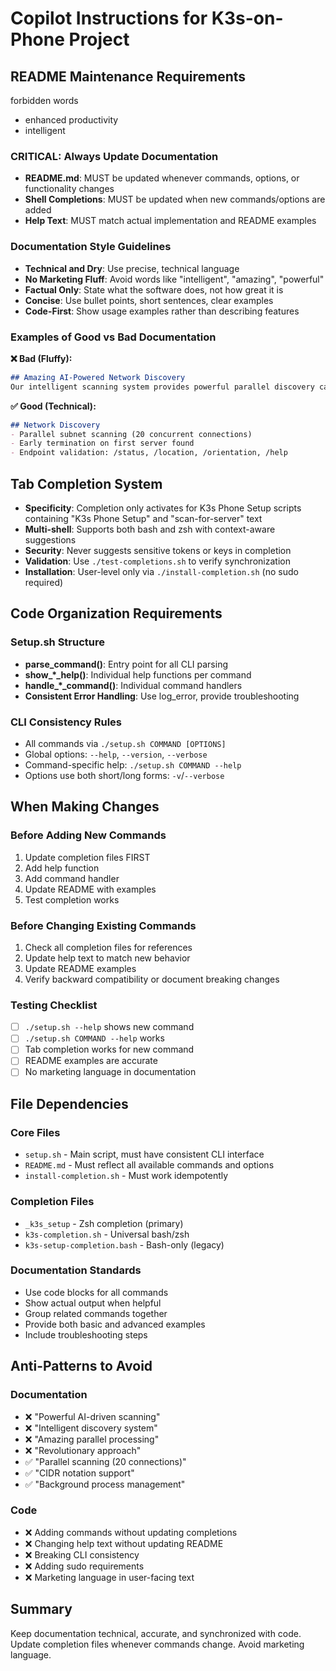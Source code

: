 # Copilot Instructions for K3s-on-Phone Project

## README Maintenance Requirements

forbidden words
- enhanced productivity
- intelligent

### CRITICAL: Always Update Documentation
- **README.md**: MUST be updated whenever commands, options, or functionality changes
- **Shell Completions**: MUST be updated when new commands/options are added
- **Help Text**: MUST match actual implementation and README examples

### Documentation Style Guidelines
- **Technical and Dry**: Use precise, technical language
- **No Marketing Fluff**: Avoid words like "intelligent", "amazing", "powerful"
- **Factual Only**: State what the software does, not how great it is
- **Concise**: Use bullet points, short sentences, clear examples
- **Code-First**: Show usage examples rather than describing features

### Examples of Good vs Bad Documentation

**❌ Bad (Fluffy):**
```markdown
## Amazing AI-Powered Network Discovery
Our intelligent scanning system provides powerful parallel discovery capabilities with amazing speed and reliability!
```

**✅ Good (Technical):**
```markdown
## Network Discovery
- Parallel subnet scanning (20 concurrent connections)
- Early termination on first server found
- Endpoint validation: /status, /location, /orientation, /help
```

## Tab Completion System

- **Specificity**: Completion only activates for K3s Phone Setup scripts containing "K3s Phone Setup" and "scan-for-server" text
- **Multi-shell**: Supports both bash and zsh with context-aware suggestions
- **Security**: Never suggests sensitive tokens or keys in completion
- **Validation**: Use `./test-completions.sh` to verify synchronization
- **Installation**: User-level only via `./install-completion.sh` (no sudo required)

## Code Organization Requirements

### Setup.sh Structure
- **parse_command()**: Entry point for all CLI parsing
- **show_*_help()**: Individual help functions per command
- **handle_*_command()**: Individual command handlers
- **Consistent Error Handling**: Use log_error, provide troubleshooting

### CLI Consistency Rules
- All commands via `./setup.sh COMMAND [OPTIONS]`
- Global options: `--help`, `--version`, `--verbose`
- Command-specific help: `./setup.sh COMMAND --help`
- Options use both short/long forms: `-v`/`--verbose`

## When Making Changes

### Before Adding New Commands
1. Update completion files FIRST
2. Add help function
3. Add command handler
4. Update README with examples
5. Test completion works

### Before Changing Existing Commands
1. Check all completion files for references
2. Update help text to match new behavior
3. Update README examples
4. Verify backward compatibility or document breaking changes

### Testing Checklist
- [ ] `./setup.sh --help` shows new command
- [ ] `./setup.sh COMMAND --help` works
- [ ] Tab completion works for new command
- [ ] README examples are accurate
- [ ] No marketing language in documentation

## File Dependencies

### Core Files
- `setup.sh` - Main script, must have consistent CLI interface
- `README.md` - Must reflect all available commands and options
- `install-completion.sh` - Must work idempotently

### Completion Files
- `_k3s_setup` - Zsh completion (primary)
- `k3s-completion.sh` - Universal bash/zsh
- `k3s-setup-completion.bash` - Bash-only (legacy)

### Documentation Standards
- Use code blocks for all commands
- Show actual output when helpful
- Group related commands together
- Provide both basic and advanced examples
- Include troubleshooting steps

## Anti-Patterns to Avoid

### Documentation
- ❌ "Powerful AI-driven scanning"
- ❌ "Intelligent discovery system"  
- ❌ "Amazing parallel processing"
- ❌ "Revolutionary approach"
- ✅ "Parallel scanning (20 connections)"
- ✅ "CIDR notation support"
- ✅ "Background process management"

### Code
- ❌ Adding commands without updating completions
- ❌ Changing help text without updating README
- ❌ Breaking CLI consistency
- ❌ Adding sudo requirements
- ❌ Marketing language in user-facing text

## Summary
Keep documentation technical, accurate, and synchronized with code. Update completion files whenever commands change. Avoid marketing language.
